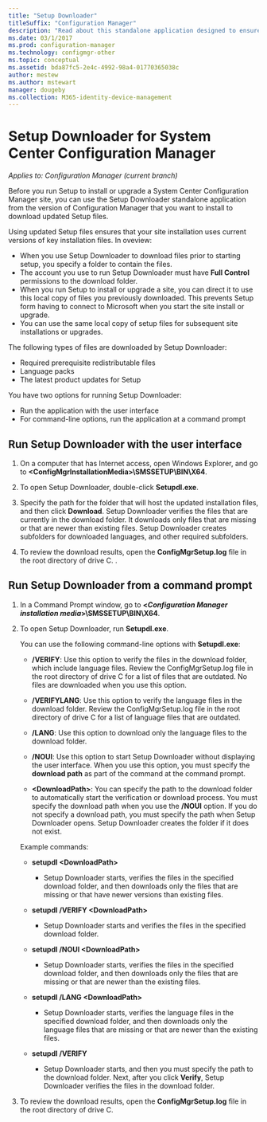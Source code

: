 ```yaml
---
title: "Setup Downloader"
titleSuffix: "Configuration Manager"
description: "Read about this standalone application designed to ensure your site installation uses current versions of key installation files."
ms.date: 03/1/2017
ms.prod: configuration-manager
ms.technology: configmgr-other
ms.topic: conceptual
ms.assetid: bda87fc5-2e4c-4992-98a4-01770365038c
author: mestew
ms.author: mstewart
manager: dougeby
ms.collection: M365-identity-device-management
---
```

# Setup Downloader for System Center Configuration Manager

*Applies to: Configuration Manager (current branch)*

Before you run Setup to install or upgrade a System Center Configuration Manager site, you can use the Setup Downloader standalone application from the version of Configuration Manager that you want to install to download updated Setup files.  

Using updated Setup files ensures that your site installation uses current versions of key installation files. In oveview:   
-   When you use Setup Downloader to download files prior to starting setup, you specify a folder to contain the files.  
-   The account you use to run Setup Downloader must have **Full Control** permissions to the download folder.  
-   When you run Setup to install or upgrade a site, you can direct it to use this local copy of files you previously downloaded. This prevents Setup form having to connect to Microsoft when you start the site install or upgrade.  
-   You can use the same local copy of setup files for subsequent site installations or upgrades.  

The following types of files are downloaded by Setup Downloader:  
-   Required prerequisite redistributable files  
-   Language packs  
-   The latest product updates for Setup  

You have two options for running Setup Downloader:
- Run the application with the user interface
- For command-line options, run the application at a command prompt


## Run Setup Downloader with the user interface  

1.  On a computer that has Internet access, open Windows Explorer, and go to **&lt;ConfigMgrInstallationMedia\>\SMSSETUP\BIN\X64**.  

2.  To open Setup Downloader, double-click **Setupdl.exe**.   

3. Specify the path for the folder that will host the updated installation files, and then click **Download**. Setup Downloader verifies the files that are currently in the download folder. It downloads only files that are missing or that are newer than existing files. Setup Downloader creates subfolders for downloaded languages, and other required subfolders.  

4.  To review the download results, open the **ConfigMgrSetup.log** file in the root directory of drive C.  .  

## Run Setup Downloader from a command prompt  

1.  In a Command Prompt window, go to **&lt;*Configuration Manager installation media*\>\SMSSETUP\BIN\X64**.   

2.  To open Setup Downloader, run  **Setupdl.exe**.

    You can use the following command-line options with **Setupdl.exe**:   

    -   **/VERIFY**: Use this option to verify the files in the download folder, which include language files. Review the ConfigMgrSetup.log file in the root directory of drive C for a list of files that are outdated. No files are downloaded when you use this option.  

    -   **/VERIFYLANG**: Use this option to verify the language files in the download folder. Review the ConfigMgrSetup.log file in the root directory of drive C for a list of language files that are outdated.

    -   **/LANG**: Use this option to download only the language files to the download folder.  

    -   **/NOUI**: Use this option to start Setup Downloader without displaying the user interface. When you use this option, you must specify the **download path** as part of the command at the command prompt.  

    -   **&lt;DownloadPath\>**: You can specify the path to the download folder to automatically start the verification or download process. You must specify the download path when you use the **/NOUI** option. If you do not specify a download path, you must specify the path when Setup Downloader opens. Setup Downloader creates the folder if it does not exist.  

    Example commands:

    -   **setupdl &lt;DownloadPath\>**  

        -   Setup Downloader starts, verifies the files in the specified download folder, and then downloads only the files that are missing or that have newer versions than existing files.     

    -   **setupdl /VERIFY &lt;DownloadPath\>**  

        -   Setup Downloader starts and verifies the files in the specified download folder.  

    -   **setupdl /NOUI &lt;DownloadPath\>**  

        -   Setup Downloader starts, verifies the files in the specified download folder, and then downloads only the files that are missing or that are newer than the existing files.  

    -   **setupdl /LANG  &lt;DownloadPath\>**  

        -   Setup Downloader starts, verifies the language files in the specified download folder, and then downloads only the language files that are missing or that are newer than the existing files.  

    -   **setupdl /VERIFY**  

        -   Setup Downloader starts, and then you must specify the path to the download folder. Next, after you click **Verify**, Setup Downloader verifies the files in the download folder.  

3.  To review the download results, open the **ConfigMgrSetup.log** file in the root directory of drive C.
